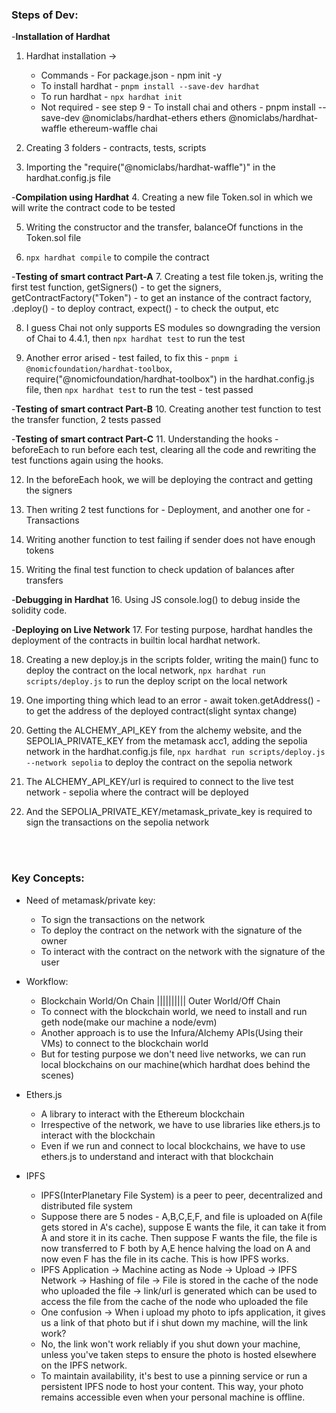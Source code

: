 ### Steps of Dev:

-**Installation of Hardhat**
1. Hardhat installation ->
    - Commands - For package.json - npm init -y
    - To install hardhat - `pnpm install --save-dev hardhat`
    - To run hardhat - `npx hardhat init`
    - Not required - see step 9 - To install chai and others - pnpm install --save-dev @nomiclabs/hardhat-ethers ethers @nomiclabs/hardhat-waffle ethereum-waffle chai

2. Creating 3 folders - contracts, tests, scripts
3. Importing the "require("@nomiclabs/hardhat-waffle")" in the hardhat.config.js file

-**Compilation using Hardhat**
4. Creating a new file Token.sol in which we will write the contract code to be tested

5. Writing the constructor and the transfer, balanceOf functions in the Token.sol file

6. `npx hardhat compile` to compile the contract

-**Testing of smart contract Part-A**
7. Creating a test file token.js, writing the first test function, getSigners() - to get the signers, getContractFactory("Token") - to get an instance of the contract factory, .deploy() - to deploy contract, expect() - to check the output, etc

8. I guess Chai not only supports ES modules so downgrading the version of Chai to 4.4.1, then `npx hardhat test` to run the test

9. Another error arised - test failed, to fix this - `pnpm i @nomicfoundation/hardhat-toolbox`, require("@nomicfoundation/hardhat-toolbox") in the hardhat.config.js file, then `npx hardhat test` to run the test - test passed

-**Testing of smart contract Part-B**
10. Creating another test function to test the transfer function, 2 tests passed

-**Testing of smart contract Part-C**
11. Understanding the hooks - beforeEach to run before each test, clearing all the code and rewriting the test functions again using the hooks.
  
12. In the beforeEach hook, we will be deploying the contract and getting the signers

13. Then writing 2 test functions for - Deployment, and another one for - Transactions

14. Writing another function to test failing if sender does not have enough tokens

15. Writing the final test function to check updation of balances after transfers

-**Debugging in Hardhat**
16.  Using JS console.log() to debug inside the solidity code.

-**Deploying on Live Network**
17. For testing purpose, hardhat handles the deployment of the contracts in builtin local hardhat network.

18. Creating a new deploy.js in the scripts folder, writing the main() func to deploy the contract on the local network, `npx hardhat run scripts/deploy.js` to run the deploy script on the local network

19. One importing thing which lead to an error - await token.getAddress() - to get the address of the deployed contract(slight syntax change)

20. Getting the ALCHEMY_API_KEY from the alchemy website, and the SEPOLIA_PRIVATE_KEY from the metamask acc1, adding the sepolia network in the hardhat.config.js file, `npx hardhat run scripts/deploy.js --network sepolia` to deploy the contract on the sepolia network

21. The ALCHEMY_API_KEY/url is required to connect to the live test network - sepolia where the contract will be deployed

22. And the SEPOLIA_PRIVATE_KEY/metamask_private_key is required to sign the transactions on the sepolia network

<br>
<br>


### Key Concepts:
- Need of metamask/private key:
    - To sign the transactions on the network
    - To deploy the contract on the network with the signature of the owner
    - To interact with the contract on the network with the signature of the user

- Workflow:
    - Blockchain World/On Chain       ||||||||||    Outer World/Off Chain
    - To connect with the blockchain world, we need to install and run geth node(make our machine a node/evm)
    - Another approach is to use the Infura/Alchemy APIs(Using their VMs) to connect to the blockchain world
    - But for testing purpose we don't need live networks, we can run local blockchains on our machine(which hardhat does behind the scenes)


- Ethers.js 
    - A library to interact with the Ethereum blockchain
    - Irrespective of the network, we have to use libraries like ethers.js to interact with the blockchain
    - Even if we run and connect to local blockchains, we have to use ethers.js to understand and interact with that blockchain


- IPFS
    - IPFS(InterPlanetary File System) is a peer to peer, decentralized and distributed file system
    - Suppose there are 5 nodes - A,B,C,E,F, and file is uploaded on A(file gets stored in A's cache), suppose E wants the file, it can take it from A and store it in its cache. Then suppose F wants the file, the file is now transferred to F both by A,E hence halving the load on A and now even F has the file in its cache. This is how IPFS works.
    - IPFS Application -> Machine acting as Node -> Upload -> IPFS Network -> Hashing of file -> File is stored in the cache of the node who uploaded the file -> link/url is generated which can be used to access the file from the cache of the node who uploaded the file
    - One confusion -> When i upload my photo to ipfs application, it gives us a link of that photo but if i shut down my machine, will the link work? 
    - No, the link won't work reliably if you shut down your machine, unless you've taken steps to ensure the photo is hosted elsewhere on the IPFS network.
    - To maintain availability, it's best to use a pinning service or run a persistent IPFS node to host your content. This way, your photo remains accessible even when your personal machine is offline.



